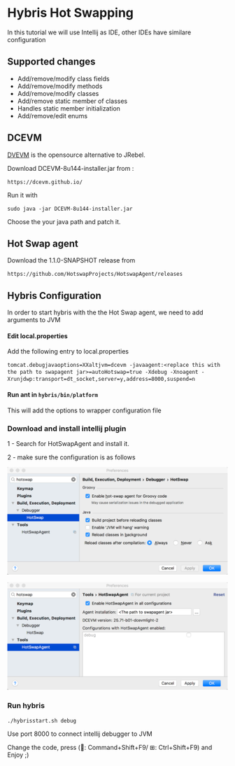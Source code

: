 # Hybris Hot Swapping

In this tutorial we will use Intellij as IDE, other IDEs have similare configuration

## Supported changes

* Add/remove/modify class fields
*  Add/remove/modify methods
*  Add/remove/modify classes
*  Add/remove static member of classes
*  Handles static member initialization
*  Add/remove/edit enums

## DCEVM 

[DVEVM](https://dcevm.github.io/) is the opensource alternative to JRebel.

Download DCEVM-8u144-installer.jar from :
```
https://dcevm.github.io/  
```
Run it with 
```
sudo java -jar DCEVM-8u144-installer.jar
```
Choose the your java path and patch it.

## Hot Swap agent

Download the 1.1.0-SNAPSHOT release from 
```
https://github.com/HotswapProjects/HotswapAgent/releases
```

## Hybris Configuration

In order to start hybris with the the Hot Swap agent, we need to add arguments to JVM  

#### Edit local.properties

Add the following entry to local.properties

```
tomcat.debugjavaoptions=XXaltjvm=dcevm -javaagent:<replace this with the path to swapagent jar>=autoHotswap=true -Xdebug -Xnoagent -Xrunjdwp:transport=dt_socket,server=y,address=8000,suspend=n
```

#### Run ant in `hybris/bin/platform`


This will add the options to wrapper configuration file

### Download and install intellij plugin

1 - Search for HotSwapAgent and install it.

2 - make sure the configuration is as follows

![IntelliJ config 1](https://github.com/yousfiSaad/HybrisHotSwapping/blob/master/imgs/1.png "Intellij config 1")

![IntelliJ config 2](https://github.com/yousfiSaad/HybrisHotSwapping/blob/master/imgs/2.png "Intellij config 2")



### Run hybris

```
./hybrisstart.sh debug
```

Use port 8000 to connect intellij debugger to JVM

Change the code, press (: Command+Shift+F9/ ⊞: Ctrl+Shift+F9) and Enjoy ;)

